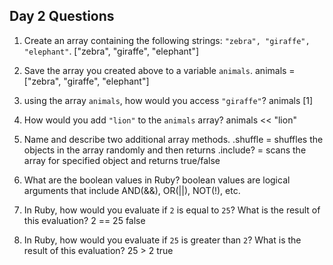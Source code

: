 ## Day 2 Questions

1. Create an array containing the following strings: `"zebra", "giraffe", "elephant"`.
["zebra", "giraffe", "elephant"]

1. Save the array you created above to a variable `animals`.
animals = ["zebra", "giraffe", "elephant"]

1. using the array `animals`, how would you access `"giraffe"`?
animals [1]

1. How would you add `"lion"` to the `animals` array?
animals << "lion"

1. Name and describe two additional array methods.
.shuffle = shuffles the objects in the array randomly and then returns
.include? = scans the array for specified object and returns true/false

1. What are the boolean values in Ruby?
boolean values are logical arguments that include AND(&&), OR(||), NOT(!), etc.

1. In Ruby, how would you evaluate if `2` is equal to `25`? What is the result of this evaluation?
2 == 25
false

1. In Ruby, how would you evaluate if `25` is greater than `2`? What is the result of this evaluation?
25 > 2
true
